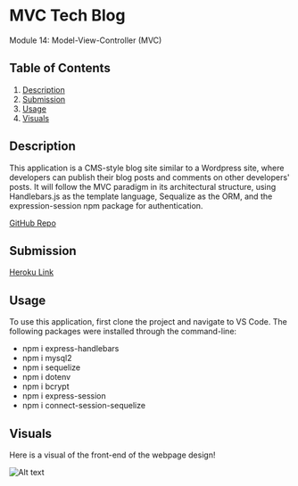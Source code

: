 # MVC Tech Blog

Module 14: Model-View-Controller (MVC)

## Table of Contents
1. [Description](#description)
2. [Submission](#submission)
3. [Usage](#usage)
4. [Visuals](#visuals)

## Description
This application is a CMS-style blog site similar to a Wordpress site, where developers can publish their blog posts and comments on other developers' posts. It will follow the MVC paradigm in its architectural structure, using Handlebars.js as the template language, Sequalize as the ORM, and the expression-session npm package for authentication.

[GitHub Repo](https://github.com/alyssa20lopez/tech-blog)

## Submission

[Heroku Link](https://tech-blog-927.herokuapp.com/)
## Usage
To use this application, first clone the project and navigate to VS Code. The following packages were installed through the command-line:
- npm i express-handlebars
- npm i mysql2
- npm i sequelize
- npm i dotenv
- npm i bcrypt
- npm i express-session
- npm i connect-session-sequelize

## Visuals
Here is a visual of the front-end of the webpage design!

![Alt text](./assets/tech-blog.png)